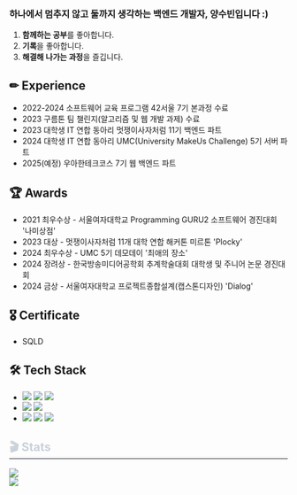 ### 하나에서 멈추지 않고 둘까지 생각하는 백엔드 개발자, 양수빈입니다 :)
1. **함께하는 공부**를 좋아합니다. 
2. **기록**을 좋아합니다.
3. **해결해 나가는 과정**을 즐깁니다. 

## ✏ Experience
- 2022-2024 소프트웨어 교육 프로그램 42서울 7기 본과정 수료
- 2023 구름톤 팀 챌린지(알고리즘 및 웹 개발 과제) 수료
- 2023 대학생 IT 연합 동아리 멋쟁이사자처럼 11기 백엔드 파트
- 2024 대학생 IT 연합 동아리 UMC(University MakeUs Challenge) 5기 서버 파트
- 2025(예정) 우아한테크코스 7기 웹 백엔드 파트

## 🏆 Awards
- 2021 최우수상 - 서울여자대학교 Programming GURU2 소프트웨어 경진대회 '나미상점'
- 2023 대상 - 멋쟁이사자처럼 11개 대학 연합 해커톤 미르톤 'Plocky'
- 2024 최우수상 - UMC 5기 데모데이 '최애의 장소'
- 2024 장려상 - 한국방송미디어공학회 추계학술대회 대학생 및 주니어 논문 경진대회
- 2024 금상 - 서울여자대학교 프로젝트종합설계(캡스톤디자인) 'Dialog'

## 🎖 Certificate
- SQLD

## 🛠 Tech Stack
- <img src="https://img.shields.io/badge/JAVA-007396?style=flat&logo=Java&logoColor=white"/> <img src="https://img.shields.io/badge/Python-3776AB?style=flat&logo=Python&logoColor=white"/> <img src="https://img.shields.io/badge/C/C++-A8B9CC?style=flat&logo=C&logoColor=white"/> <br>
- <img src="https://img.shields.io/badge/Spring Boot-6DB33F?style=flat&logo=SpringBoot&logoColor=white"/> <img src="https://img.shields.io/badge/Django-092E20?style=flat&logo=Django&logoColor=white"/>  <br>
- <img src="https://img.shields.io/badge/HTML5-E34F26?style=flat&logo=HTML5&logoColor=white"/> <img src="https://img.shields.io/badge/CSS3-1572B6?style=flat&logo=CSS3&logoColor=white"/> <img src="https://img.shields.io/badge/JavaScript-F7DF1E?style=flat&logo=JavaScript&logoColor=white"/> 

<div style="text-align: left;"> 
    <h2 style="border-bottom: 1px solid #21262d; color: #c9d1d9;"> 🎬 Stats </h2> <div style="text-align: left;"> 
        <img src="https://github-readme-stats.vercel.app/api?username=ppparkta&show_icons=true&theme=flag-india" /> <br>
        <img src="https://github-readme-stats.vercel.app/api/top-langs/?username=ppparkta&layout=compact&bg_color=180,000000,&title_color=000000&text_color=000000" /> 
    </div> 
</div>
